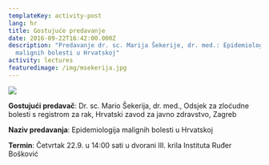 ```yaml
---
templateKey: activity-post
lang: hr
title: Gostujuće predavanje
date: 2016-09-22T16:42:00.000Z
description: "Predavanje dr. sc. Marija Šekerije, dr. med.: Epidemiologija
  malignih bolesti u Hrvatskoj"
activity: lectures
featuredimage: /img/msekerija.jpg
---
```

![](/img/msekerija.jpg)

**Gostujući predavač**: Dr. sc. Mario Šekerija, dr. med., Odsjek za zloćudne bolesti s registrom za rak, Hrvatski zavod za javno zdravstvo, Zagreb

**Naziv predavanja**: Epidemiologija malignih bolesti u Hrvatskoj

**Termin**: Četvrtak 22.9. u 14:00 sati u dvorani III. krila Instituta Ruđer Bošković